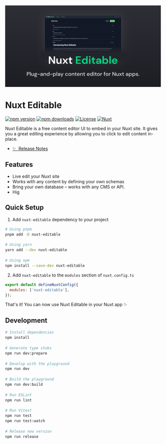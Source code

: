 [![Nuxt Editable Banner](./.github/assets/banner.svg)](https://nuxt-editable.nickvandenberg.dev)

# Nuxt Editable

[![npm version][npm-version-src]][npm-version-href]
[![npm downloads][npm-downloads-src]][npm-downloads-href]
[![License][license-src]][license-href]
[![Nuxt][nuxt-src]][nuxt-href]

Nuxt Editable is a free content editor UI to embed in your Nuxt site. It gives you a great editing experience by allowing you to click to edit content in-place.

- [✨ &nbsp;Release Notes](/CHANGELOG.md)
  <!-- - [🏀 Online playground](https://stackblitz.com/github/nvdb31/nuxt-editable?file=playground%2Fapp.vue) -->
  <!-- - [📖 &nbsp;Documentation](https://example.com) -->

## Features

- Live edit your Nuxt site
- Works with any content by defining your own schemas
- Bring your own database – works with any CMS or API.
- Hig

## Quick Setup

1. Add `nuxt-editable` dependency to your project

```bash
# Using pnpm
pnpm add -D nuxt-editable

# Using yarn
yarn add --dev nuxt-editable

# Using npm
npm install --save-dev nuxt-editable
```

2. Add `nuxt-editable` to the `modules` section of `nuxt.config.ts`

```js
export default defineNuxtConfig({
  modules: ['nuxt-editable'],
});
```

That's it! You can now use Nuxt Editable in your Nuxt app ✨

## Development

```bash
# Install dependencies
npm install

# Generate type stubs
npm run dev:prepare

# Develop with the playground
npm run dev

# Build the playground
npm run dev:build

# Run ESLint
npm run lint

# Run Vitest
npm run test
npm run test:watch

# Release new version
npm run release
```

<!-- Badges -->

[npm-version-src]: https://img.shields.io/npm/v/nuxt-editable/latest.svg?style=flat&colorA=020420&colorB=00DC82
[npm-version-href]: https://npmjs.com/package/nuxt-editable
[npm-downloads-src]: https://img.shields.io/npm/dm/nuxt-editable.svg?style=flat&colorA=020420&colorB=00DC82
[npm-downloads-href]: https://npmjs.com/package/nuxt-editable
[license-src]: https://img.shields.io/npm/l/nuxt-editable.svg?style=flat&colorA=020420&colorB=00DC82
[license-href]: https://npmjs.com/package/nuxt-editable
[nuxt-src]: https://img.shields.io/badge/Nuxt-020420?logo=nuxt.js
[nuxt-href]: https://nuxt.com
